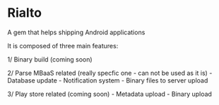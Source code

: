 Rialto
====================

A gem that helps shipping Android applications

It is composed of three main features:

1/ Binary build (coming soon)

2/ Parse MBaaS related (really specfic one - can not be used as it is)
	- Database update
	- Notification system
	- Binary files to server upload

3/ Play store related (coming soon)
  	- Metadata upload 
   	- Binary upload
